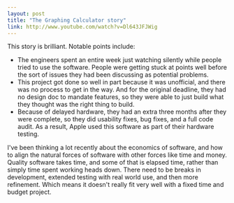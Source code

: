 ```yaml
---
layout: post
title: "The Graphing Calculator story"
link: http://www.youtube.com/watch?v=Dl643JFJWig
---
```

This story is brilliant. Notable points include:

- The engineers spent an entire week just watching silently while people tried to use the software. People were getting stuck at points well before the sort of issues they had been discussing as potential problems.
- This project got done so well in part because it was unofficial, and there was no process to get in the way. And for the original deadline, they had no design doc to mandate features, so they were able to just build what they thought was the right thing to build.
- Because of delayed hardware, they had an extra three months after they were complete, so they did usability fixes, bug fixes, and a full code audit. As a result, Apple used this software as part of their hardware testing.

I've been thinking a lot recently about the economics of software, and how to align the natural forces of software with other forces like time and money. Quality software takes time, and some of that is elapsed time, rather than simply time spent working heads down. There need to be breaks in development, extended testing with real world use, and then more refinement. Which means it doesn't really fit very well with a fixed time and budget project.

